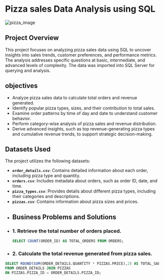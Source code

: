 # Pizza sales Data Analysis using SQL
![pizza_image](https://cdn.mavenanalytics.io/public/profile/c861d330-0041-701c-3520-ca1989a3cbcc/projects/1.jpg)
## Project Overview
This project focuses on analyzing pizza sales data using SQL to uncover insights into sales trends, customer preferences, and performance metrics. The analysis addresses specific questions at basic, intermediate, and advanced levels of complexity. The data was imported into SQL Server for querying and analysis.
## objectives
- Analyze pizza sales data to calculate total orders and revenue generated.  
- Identify popular pizza types, sizes, and their contribution to total sales.  
- Examine order patterns by time of day and date to understand customer behavior.  
- Perform category-wise analysis of pizza sales and revenue distribution.  
- Derive advanced insights, such as top revenue-generating pizza types and cumulative revenue trends, to support strategic decision-making.  
## Datasets Used
The project utilizes the following datasets:
- **`order_details.csv`**: Contains detailed information about each order, including pizza type and quantity.  
- **`orders.csv`**: Includes metadata about orders, such as order ID, date, and time.  
- **`pizza_types.csv`**: Provides details about different pizza types, including their categories and descriptions.  
- **`pizzas.csv`**: Contains information about pizza sizes and prices.
- ## Business Problems and Solutions
- ### 1. Retrieve the total number of orders placed.
  ~~~ sql
  SELECT COUNT(ORDER_ID) AS TOTAL_ORDERS FROM ORDERS;
  ~~~
- ### 2. Calculate the total revenue generated from pizza sales.
~~~ sql
SELECT ROUND(SUM(ORDER_DETAILS.QUANTITY * PIZZAS.PRICE),2) AS TOTAL_SALES
FROM ORDER_DETAILS JOIN PIZZAS
ON PIZZAS.PIZZA_ID = ORDER_DETAILS.PIZZA_ID; 
~~~



